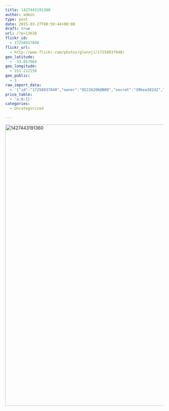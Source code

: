 ```yaml
---
title: 1427443191360
author: admin
type: post
date: 2015-03-27T00:59:44+00:00
draft: true
url: /?p=13638
flickr_id:
  - 17258937848
flickr_url:
  - http://www.flickr.com/photos/glennji/17258937848/
geo_latitude:
  - -33.857964
geo_longitude:
  - 151.212158
geo_public:
  - 1
raw_import_data:
  - '{"id":"17258937848","owner":"85226206@N00","secret":"38bea382d2","server":"7697","farm":8,"title":"1427443191360","ispublic":0,"isfriend":0,"isfamily":0,"description":{"_content":""},"dateupload":"1431157494","lastupdate":"1431157497","datetaken":"2015-03-27 00:59:44","datetakengranularity":0,"datetakenunknown":"1","ownername":"glennji","tags":"","machine_tags":"","originalsecret":"d1f5602afb","originalformat":"jpg","latitude":"-33.857964","longitude":"151.212158","accuracy":"16","context":0,"place_id":"cRTwufFTWrzzUz3wMQ","woeid":"28676667","geo_is_family":0,"geo_is_friend":0,"geo_is_contact":0,"geo_is_public":0,"media":"photo","media_status":"ready","url_o":"https://farm8.staticflickr.com/7697/17258937848_d1f5602afb_o.jpg","height_o":"1000","width_o":"741"}'
price_table:
  - 'a:0:{}'
categories:
  - Uncategorized

---
```

<p class="flickr-image">
  <a href="http://www.flickr.com/photos/glennji/17258937848/" class="flickr-link"><img src="/wp-content/uploads/2015/03/17258937848_d1f5602afb_o.jpg" width="660" height="891" alt="1427443191360" class="keyring-img" /></a>
</p>
